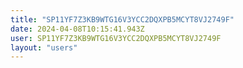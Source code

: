 ```yaml
---
title: "SP11YF7Z3KB9WTG16V3YCC2DQXPB5MCYT8VJ2749F"
date: 2024-04-08T10:15:41.943Z
user: SP11YF7Z3KB9WTG16V3YCC2DQXPB5MCYT8VJ2749F
layout: "users"
---
```

    